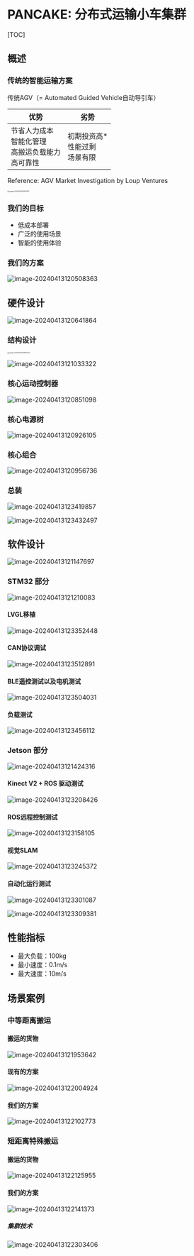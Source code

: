 # PANCAKE: 分布式运输小车集群



[TOC]



## 概述

### 传统的智能运输方案

传统AGV（= Automated Guided Vehicle自动导引车）

| 优势                                                         | 劣势                                      |
| ------------------------------------------------------------ | ----------------------------------------- |
| 节省人力成本 <br />智能化管理 <br />高搬运负载能力 <br />高可靠性 | 初期投资高* <br />性能过剩 <br />场景有限 |

Reference: AGV Market Investigation by Loup Ventures

<img src="https://cdn.jsdelivr.net/gh/TANG617/images@master/20240413120051ZVa9wRimage-20240413120051217.png" alt="image-20240413120051217" style="zoom:25%;" />

### 我们的目标

- 低成本部署
- 广泛的使用场景
- 智能的使用体验

### 我们的方案

![image-20240413120508363](https://cdn.jsdelivr.net/gh/TANG617/images@master/202404131205089StiaWimage-20240413120508363.png)

## 硬件设计

![image-20240413120641864](https://cdn.jsdelivr.net/gh/TANG617/images@master/202404131206416Jginnimage-20240413120641864.png)

### 结构设计



<img src="https://cdn.jsdelivr.net/gh/TANG617/images@master/20240413120653Uj7fWNimage-20240413120653272.png" alt="image-20240413120653272" style="zoom:25%;" />

![image-20240413121033322](https://cdn.jsdelivr.net/gh/TANG617/images@master/20240413121033j1ayZvimage-20240413121033322.png)

### 核心运动控制器

![image-20240413120851098](https://cdn.jsdelivr.net/gh/TANG617/images@master/202404131208510woyiiimage-20240413120851098.png)

### 核心电源树

![image-20240413120926105](https://cdn.jsdelivr.net/gh/TANG617/images@master/20240413120926gH2obximage-20240413120926105.png)

### 核心组合

![image-20240413120956736](https://cdn.jsdelivr.net/gh/TANG617/images@master/20240413120956phHW3Simage-20240413120956736.png)

### 总装

![image-20240413123419857](https://cdn.jsdelivr.net/gh/TANG617/images@master/20240413123419SmuVoYimage-20240413123419857.png)

![image-20240413123432497](https://cdn.jsdelivr.net/gh/TANG617/images@master/20240413123432kZOh2nimage-20240413123432497.png)

## 软件设计

![image-20240413121147697](https://cdn.jsdelivr.net/gh/TANG617/images@master/20240413121147XatzeGimage-20240413121147697.png)

### STM32 部分

![image-20240413121210083](https://cdn.jsdelivr.net/gh/TANG617/images@master/20240413121210D5dBLVimage-20240413121210083.png)

#### LVGL移植

![image-20240413123352448](https://cdn.jsdelivr.net/gh/TANG617/images@master/20240413123352w7oEDBimage-20240413123352448.png)

#### CAN协议调试

![image-20240413123512891](https://cdn.jsdelivr.net/gh/TANG617/images@master/20240413123512pwVBx5image-20240413123512891.png)

#### BLE遥控测试以及电机测试

![image-20240413123504031](https://cdn.jsdelivr.net/gh/TANG617/images@master/20240413123504RWSLCjimage-20240413123504031.png)

#### 负载测试

![image-20240413123456112](https://cdn.jsdelivr.net/gh/TANG617/images@master/20240413123456HcrTZOimage-20240413123456112.png)

### Jetson 部分

![image-20240413121424316](https://cdn.jsdelivr.net/gh/TANG617/images@master/20240413121424mermifimage-20240413121424316.png)

#### Kinect V2 + ROS 驱动测试

![image-20240413123208426](https://cdn.jsdelivr.net/gh/TANG617/images@master/20240413123208RaSufgimage-20240413123208426.png)

#### ROS远程控制测试

![image-20240413123158105](https://cdn.jsdelivr.net/gh/TANG617/images@master/202404131231586vP5Ciimage-20240413123158105.png)

#### 视觉SLAM



![image-20240413123245372](https://cdn.jsdelivr.net/gh/TANG617/images@master/20240413123245yxe7zSimage-20240413123245372.png)

#### 自动化运行测试

![image-20240413123301087](https://cdn.jsdelivr.net/gh/TANG617/images@master/20240413123301wxkuHlimage-20240413123301087.png)

![image-20240413123309381](https://cdn.jsdelivr.net/gh/TANG617/images@master/20240413123309qeNGebimage-20240413123309381.png)

## 性能指标

- 最大负载：100kg
- 最小速度：0.1m/s
- 最大速度：10m/s

## 场景案例

### 中等距离搬运

#### 搬运的货物

![image-20240413121953642](https://cdn.jsdelivr.net/gh/TANG617/images@master/20240413121953nz7uXyimage-20240413121953642.png)

#### 现有的方案

![image-20240413122004924](https://cdn.jsdelivr.net/gh/TANG617/images@master/20240413122005dSQ0SCimage-20240413122004924.png)

#### 我们的方案

![image-20240413122102773](https://cdn.jsdelivr.net/gh/TANG617/images@master/20240413122102tH3ajYimage-20240413122102773.png)

### 短距离特殊搬运

#### 搬运的货物

![image-20240413122125955](https://cdn.jsdelivr.net/gh/TANG617/images@master/20240413122126MJicaEimage-20240413122125955.png)

#### 我们的方案

![image-20240413122141373](https://cdn.jsdelivr.net/gh/TANG617/images@master/20240413122141ZAuX68image-20240413122141373.png)

##### 集群技术

![image-20240413122303406](https://cdn.jsdelivr.net/gh/TANG617/images@master/20240413122303lsHl4Iimage-20240413122303406.png)